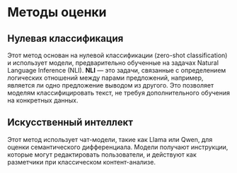 # Методы оценки

## Нулевая классификация
Этот метод основан на нулевой классификации (zero-shot classification) и использует модели, предварительно обученные на задачах Natural Language Inference (NLI). **NLI** — это задачи, связанные с определением логических отношений между парами предложений, например, является ли одно предложение выводом из другого. Это позволяет моделям классифицировать текст, не требуя дополнительного обучения на конкретных данных.

## Искусственный интеллект
Этот метод использует чат-модели, такие как Llama или Qwen, для оценки семантического дифференциала. Модели получают инструкции, которые могут редактировать пользователи, и действуют как разметчики при классическом контент-анализе.
